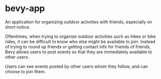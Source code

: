 # bevy-app

An application for organizing outdoor activities with friends, especially on short notice.

Oftentimes, when trying to organize outdoor activities such as hikes or bike rides, it can be difficult to know who else might be available to join. Instead of trying to round up friends or getting contact info for friends of friends, Bevy allows users to post events so that they are immediately available to other users.

Users can see events posted by other users whom they follow, and can choose to join them.
